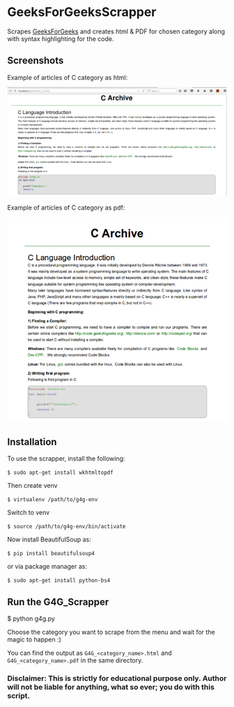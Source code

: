 # GeeksForGeeksScrapper
Scrapes [GeeksForGeeks](http://www.geeksforgeeks.org) and creates html & PDF for chosen category along with syntax highlighting for the code.

## Screenshots

Example of articles of C category as html:

![alt tag](https://github.com/CuriousLearner/GeeksForGeeksScrapper/blob/master/screenshots/G4G_C_html.png)

Example of articles of C category as pdf:

![alt tag](https://github.com/CuriousLearner/GeeksForGeeksScrapper/blob/master/screenshots/G4G_C_pdf.png)

## Installation
To use the scrapper, install the following:

`$ sudo apt-get install wkhtmltopdf`

Then create venv

`$ virtualenv /path/to/g4g-env`

Switch to venv

`$ source /path/to/g4g-env/bin/activate`

Now install BeautifulSoup as:

`$ pip install beautifulsoup4`

or via package manager as:

`$ sudo apt-get install python-bs4`

## Run the G4G_Scrapper

$ python g4g.py

Choose the category you want to scrape from the menu and wait for the magic to happen :)

You can find the output as `G4G_<category_name>.html` and `G4G_<category_name>.pdf` in the same directory.

### Disclaimer: This is strictly for educational purpose only. Author will not be liable for anything, what so ever; you do with this script.


